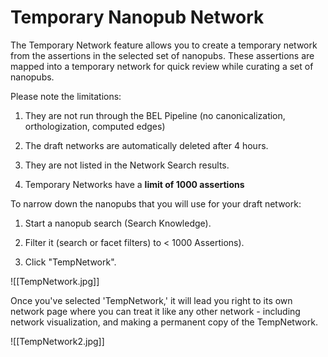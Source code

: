# Temporary Nanopub Network

The Temporary Network feature allows you to create a temporary network from the assertions in the selected set of nanopubs. These assertions are mapped into a temporary network for quick review while curating a set of nanopubs.

Please note the limitations:

1.  They are not run through the BEL Pipeline (no canonicalization, orthologization, computed edges)

2.  The draft networks are automatically deleted after 4 hours.

3.  They are not listed in the Network Search results.

4.  Temporary Networks have a **limit of 1000 assertions**

To narrow down the nanopubs that you will use for your draft network:

1.  Start a nanopub search (Search Knowledge).

2.  Filter it (search or facet filters) to < 1000 Assertions).  

3.  Click "TempNetwork".

![[TempNetwork.jpg]]

   Once you've selected 'TempNetwork,' it will lead you right to its own network page where you can treat it like any other network - including network visualization, and making a permanent copy of the TempNetwork.

![[TempNetwork2.jpg]]

